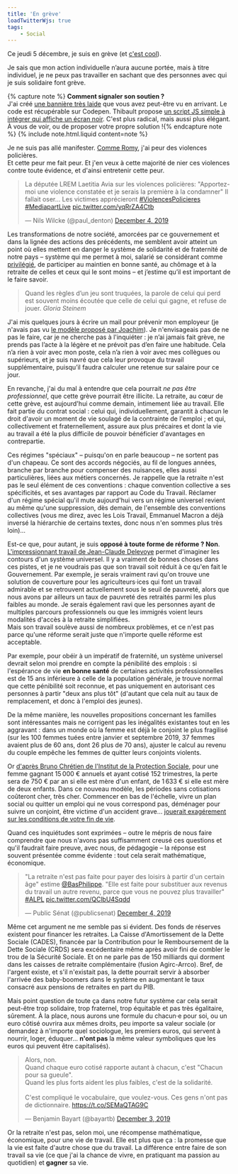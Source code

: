 ```yaml
---
title: 'En grève'
loadTwitterWjs: true
tags:
    - Social
---
```


Ce jeudi 5 décembre, je suis en grève (et [c'est cool](https://greve.cool/)).

Je sais que mon action individuelle n’aura aucune portée, mais à titre
individuel, je ne peux pas travailler en sachant que des personnes avec qui je
suis solidaire font grève.

{% capture note %} **Comment signaler son soutien ?**  
J'ai créé
[une bannière très laide](https://codepen.io/borisschapira/pen/NWPKXdv?editors=1100)
que vous avez peut-être vu en arrivant. Le code est récupérable sur Codepen.
Thibault propose
[un script JS simple à intégrer qui affiche un écran noir](https://github.com/thibault/strike-js).
C'est plus radical, mais aussi plus élégant. À vous de voir, ou de proposer
votre propre solution !{% endcapture note %}
{% include note.html.liquid content=note %}

Je ne suis pas allé manifester.
[Comme Romy](http://romy.tetue.net/comment-faire-greve), j'ai peur des violences
policières.  
Et cette peur me fait peur. Et j'en veux à cette majorité de nier ces violences
contre toute évidence, et d'ainsi entretenir cette peur.

<blockquote class="twitter-tweet"><p lang="fr" dir="ltr">La députée LREM Laetitia Avia sur les violences policières: &quot;Apportez-moi une violence constatée et je serais la première à la condamner&quot; Il fallait oser... Les victimes apprécieront <a href="https://twitter.com/hashtag/ViolencesPolicieres?src=hash&amp;ref_src=twsrc%5Etfw">#ViolencesPolicieres</a> <a href="https://twitter.com/hashtag/MediapartLive?src=hash&amp;ref_src=twsrc%5Etfw">#MediapartLive</a> <a href="https://t.co/yqRrZA4Ctb">pic.twitter.com/yqRrZA4Ctb</a></p>&mdash; Nils Wilcke (@paul_denton) <a href="https://twitter.com/paul_denton/status/1202334455823773696?ref_src=twsrc%5Etfw">December 4, 2019</a></blockquote>

Les transformations de notre société, amorcées par ce gouvernement et dans la
lignée des actions des précédents, me semblent avoir atteint un point où elles
mettent en danger le système de solidarité et de fraternité de notre pays –
système qui me permet à moi, salarié se considérant comme
[privilégié](/2019/10/privileges/), de participer au maintien en bonne santé, au
chômage et à la retraite de celles et ceux qui le sont moins – et j’estime qu’il
est important de le faire savoir.

> Quand les règles d’un jeu sont truquées, la parole de celui qui perd est
> souvent moins écoutée que celle de celui qui gagne, et refuse de jouer.
> <cite>Gloria Steinem</cite>

J'ai mis quelques jours à écrire un mail pour prévenir mon employeur (je n'avais
pas vu
[le modèle proposé par Joachim](https://joachimesque.com/blog/2019-12-04-courrier-greve-du-5-decembre-2019)).
Je n'envisageais pas de ne pas le faire, car je ne cherche pas à l'inquiéter :
je n’ai jamais fait grève, ne prends pas l’acte à la légère et ne prévoit pas
d’en faire une habitude. Cela n’a rien à voir avec mon poste, cela n’a rien à
voir avec mes collègues ou supérieurs, et je suis navré que cela leur provoque
du travail supplémentaire, puisqu’il faudra calculer une retenue sur salaire
pour ce jour.

En revanche, j'ai du mal à entendre que cela pourrait _ne pas être
professionnel_, que cette grève pourrait être illicite. La retraite, au cœur de
cette grève, est aujourd'hui comme demain, intimement liée au travail. Elle fait
partie du contrat social : celui qui, individuellement, garantit à chacun le
droit d'avoir un moment de vie soulagé de la contrainte de l'emploi ; et qui,
collectivement et fraternellement, assure aux plus précaires et dont la vie au
travail a été la plus difficile de pouvoir bénéficier d'avantages en
contrepartie.

Ces régimes "spéciaux" – puisqu'on en parle beaucoup – ne sortent pas d'un
chapeau. Ce sont des accords négociés, au fil de longues années, branche par
branche pour compenser des nuisances, elles aussi particulières, liées aux
métiers concernés. Je rappelle que la retraite n'est pas le seul élément de ces
conventions : chaque convention collective a ses spécificités, et ses avantages
par rapport au Code du Travail. Réclamer d'un régime spécial qu'il mute
aujourd'hui vers un régime universel revient au même qu'une suppression, dès
demain, de l'ensemble des conventions collectives (vous me direz, avec les Lois
Travail, Emmanuel Macron a déjà inversé la hiérarchie de certains textes, donc
nous n'en sommes plus très loin)…

Est-ce que, pour autant, je suis **opposé à toute forme de réforme ? Non**.
[L'impressionnant travail de Jean-Claude Delevoye](https://www.reforme-retraite.gouv.fr/la-reforme/article/preconisations-pour-un-systeme-universel-de-retraite)
permet d'imaginer les contours d'un système universel. Il y a vraiment de bonnes
choses dans ces pistes, et je ne voudrais pas que son travail soit réduit à ce
qu'en fait le Gouvernement. Par exemple, je serais vraiment ravi qu'on trouve
une solution de couverture pour les agriculteurs·ices qui font un travail
admirable et se retrouvent actuellement sous le seuil de pauvreté, alors que
nous avons par ailleurs un taux de pauvreté des retraités parmi les plus faibles
au monde. Je serais également ravi que les personnes ayant de multiples parcours
professionnels ou que les immigrés voient leurs modalités d'accès à la retraite
simplifiées.  
Mais son travail soulève aussi de nombreux problèmes, et ce n'est pas parce
qu'une réforme serait juste que n'importe quelle réforme est acceptable.

Par exemple, pour obéir à un impératif de fraternité, un système universel
devrait selon moi prendre en compte la pénibilité des emplois : si l'espérance
de vie **en bonne santé** de certaines activités professionnelles est de 15 ans
inférieure à celle de la population générale, je trouve normal que cette
pénibilité soit reconnue, et pas uniquement en autorisant ces personnes à partir
"deux ans plus tôt" (d'autant que cela nuit au taux de remplacement, et donc à
l'emploi des jeunes).

De la même manière, les nouvelles propositions concernant les familles sont
intéressantes mais ne corrigent pas les inégalités existantes tout en les
aggravant : dans un monde où la femme est déjà le conjoint le plus fragilisé
(sur les 100 femmes tuées entre janvier et septembre 2019, 37 femmes avaient
plus de 60 ans, dont 26 plus de 70 ans), ajuster le calcul au revenu du couple
empêche les femmes de quitter leurs conjoints violents.

Or
[d'après Bruno Chrétien de l'Institut de la Protection Sociale](https://www.institut-de-la-protection-sociale.fr/publication/contribution-de-linstitut-de-la-protection-sociale-a-la-2-eme-phase-de-concertation/),
pour une femme gagnant 15&#8239;000 € annuels et ayant cotisé 152 trimestres, la
perte sera de 750 € par an si elle est mère d'un enfant, de 1&#8239;633 € si
elle est mère de deux enfants. Dans ce nouveau modèle, les périodes sans
cotisations coûteront cher, très cher. Commencer en bas de l'échelle, vivre un
plan social ou quitter un emploi qui ne vous correspond pas, déménager pour
suivre un conjoint, être victime d'un accident grave…
[jouerait exagérement sur les conditions de votre fin de vie](https://n.survol.fr/n/demain-est-important-pour-moi).

Quand ces inquiétudes sont exprimées – outre le mépris de nous faire comprendre
que nous n'avons pas suffisamment creusé ces questions et qu'il faudrait faire
preuve, avec nous, de pédagogie – la réponse est souvent présentée comme
évidente : tout cela serait mathématique, économique.

<blockquote class="twitter-tweet"><p lang="fr" dir="ltr">&quot;La retraite n&#39;est pas faite pour payer des loisirs à partir d&#39;un certain âge&quot; estime <a href="https://twitter.com/BasPhilippe?ref_src=twsrc%5Etfw">@BasPhilippe</a>. &quot;Elle est faite pour substituer aux revenus du travail un autre revenu, parce que vous ne pouvez plus travailler&quot; <a href="https://twitter.com/hashtag/ALPL?src=hash&amp;ref_src=twsrc%5Etfw">#ALPL</a> <a href="https://t.co/QClbU4Sqdd">pic.twitter.com/QClbU4Sqdd</a></p>&mdash; Public Sénat (@publicsenat) <a href="https://twitter.com/publicsenat/status/1202267412487262208?ref_src=twsrc%5Etfw">December 4, 2019</a></blockquote>

Même cet argument ne me semble pas si évident. Des fonds de réserves existent
pour financer les retraites. La Caisse d'Amortissement de la Dette Sociale
(CADES), financée par la Contribution pour le Remboursement de la Dette Sociale
(CRDS) sera excédentaire même après avoir fini de combler le trou de la Sécurité
Sociale. Et on ne parle pas de 150 milliards qui dorment dans les caisses de
retraite complémentaire (fusion Agirc-Arrco). Bref, de l'argent existe, et s'il
n'existait pas, la dette pourrait servir à absorber l'arrivée des baby-boomers
dans le système en augmentant le taux consacré aux pensions de retraites en part
du PIB.

Mais point question de toute ça dans notre futur système car cela serait
peut-être trop solidaire, trop fraternel, trop équitable et pas très égalitaire,
sûrement. À la place, nous aurons une formule du chacun·e pour soi, ou un euro
côtisé ouvrira aux mêmes droits, peu importe sa valeur sociale (or demandez à
n'importe quel sociologue, les premiers euros, qui servent à nourrir, loger,
éduquer… **n'ont pas** la même valeur symboliques que les euros qui peuvent être capitalisés).

<blockquote class="twitter-tweet"><p lang="fr" dir="ltr">Alors, non.<br>Quand chaque euro cotisé rapporte autant à chacun, c&#39;est &quot;Chacun pour sa gueule&quot;.<br>Quand les plus forts aident les plus faibles, c&#39;est de la solidarité.<br><br>C&#39;est compliqué le vocabulaire, que voulez-vous. Ces gens n&#39;ont pas de dictionnaire. <a href="https://t.co/SEMaQTAG9C">https://t.co/SEMaQTAG9C</a></p>&mdash; Benjamin Bayart (@bayartb) <a href="https://twitter.com/bayartb/status/1201925651546148864?ref_src=twsrc%5Etfw">December 3, 2019</a></blockquote>

Or la retraite n'est pas, selon moi, une récompense mathématique, économique,
pour une vie de travail. Elle est plus que ça : la promesse que la vie est faite
d'autre chose que du travail. La différence entre faire de son travail sa vie
(ce que j'ai la chance de vivre, en pratiquant ma passion au quotidien) et
**gagner** sa vie.
